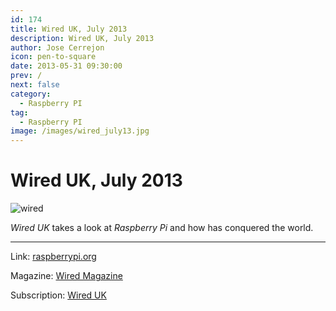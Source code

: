 ```yaml
---
id: 174
title: Wired UK, July 2013
description: Wired UK, July 2013
author: Jose Cerrejon
icon: pen-to-square
date: 2013-05-31 09:30:00
prev: /
next: false
category:
  - Raspberry PI
tag:
  - Raspberry PI
image: /images/wired_july13.jpg
---
```


# Wired UK, July 2013

![wired](/images/wired_july13.jpg)

*Wired UK* takes a look at *Raspberry Pi* and how has conquered the world.

- - -
Link: [raspberrypi.org](http://www.raspberrypi.org/archives/4103)

Magazine: [Wired Magazine](http://www.wired.co.uk/magazine)

Subscription: [Wired UK](https://www.circules.com/subscribe/wired-uk/123055)